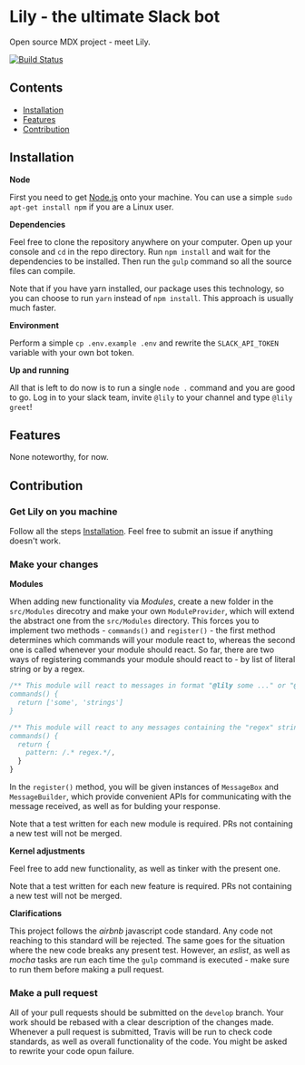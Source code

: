 # Lily - the ultimate Slack bot

Open source MDX project - meet Lily.

[![Build Status](https://travis-ci.org/MDX-CS/lily.svg?branch=master)](https://travis-ci.org/MDX-CS/lily)

## Contents

- [Installation](#installation)
- [Features](#features)
- [Contribution](#contribution)

## Installation

__Node__

First you need to get [Node.js](https://nodejs.org/en/) onto your machine. You can use a simple `sudo apt-get install npm` if you are a Linux user.

__Dependencies__

Feel free to clone the repository anywhere on your computer. Open up your console and `cd` in the repo directory. Run `npm install` and wait for the dependencies to be installed. Then run the `gulp` command so all the source files can compile.

Note that if you have yarn installed, our package uses this technology, so you can choose to run `yarn` instead of `npm install`. This approach is usually much faster.

__Environment__

Perform a simple `cp .env.example .env` and rewrite the `SLACK_API_TOKEN` variable with your own bot token.

__Up and running__

All that is left to do now is to run a single `node .` command and you are good to go. Log in to your slack team, invite `@lily` to your channel and type `@lily greet`!

## Features

None noteworthy, for now.

## Contribution

### Get Lily on you machine

Follow all the steps [Installation](#installation). Feel free to submit an issue if anything doesn't work. 

### Make your changes

__Modules__

When adding new functionality via _Modules_, create a new folder in the `src/Modules` direcotry and make your own `ModuleProvider`, which will extend the abstract one from the `src/Modules` directory. This forces you to implement two methods - `commands()` and `register()` - the first method determines which commands will your module react to, whereas the second one is called whenever your module should react. So far, there are two ways of registering commands your module should react to - by list of literal string or by a regex.

```javascript
/** This module will react to messages in format "@lily some ..." or "@lily strings ..."
commands() {
  return ['some', 'strings']
}
```

```javascript
/** This module will react to any messages containing the "regex" string AFTER the bot has been mentioned
commands() {
  return {
    pattern: /.* regex.*/,
  }
}
```

In the `register()` method, you will be given instances of `MessageBox` and `MessageBuilder`, which provide convenient APIs for communicating with the message received, as well as for bulding your response.

Note that a test written for each new module is required. PRs not containing a new test will not be merged.

__Kernel adjustments__

Feel free to add new functionality, as well as tinker with the present one.

Note that a test written for each new feature is required. PRs not containing a new test will not be merged.

__Clarifications__

This project follows the _airbnb_ javascript code standard. Any code not reaching to this standard will be rejected. The same goes for the situation where the new code breaks any present test. However, an _eslist_, as well as _mocha_ tasks are run each time the `gulp` command is executed - make sure to run them before making a pull request.

### Make a pull request

All of your pull requests should be submitted on the `develop` branch. Your work should be rebased with a clear description of the changes made. Whenever a pull request is submitted, Travis will be run to check code standards, as well as overall functionality of the code. You might be asked to rewrite your code opun failure.
